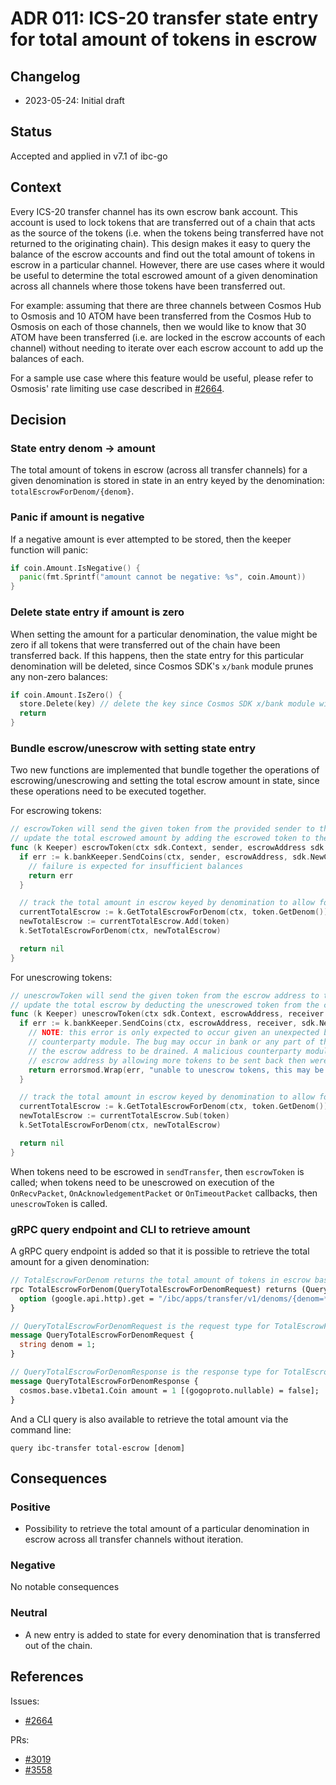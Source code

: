 # ADR 011: ICS-20 transfer state entry for total amount of tokens in escrow

## Changelog

* 2023-05-24: Initial draft

## Status

Accepted and applied in v7.1 of ibc-go

## Context

Every ICS-20 transfer channel has its own escrow bank account. This account is used to lock tokens that are transferred out of a chain that acts as the source of the tokens (i.e. when the tokens being transferred have not returned to the originating chain). This design makes it easy to query the balance of the escrow accounts and find out the total amount of tokens in escrow in a particular channel. However, there are use cases where it would be useful to determine the total escrowed amount of a given denomination across all channels where those tokens have been transferred out.

For example: assuming that there are three channels between Cosmos Hub to Osmosis and 10 ATOM have been transferred from the Cosmos Hub to Osmosis on each of those channels, then we would like to know that 30 ATOM have been transferred (i.e. are locked in the escrow accounts of each channel) without needing to iterate over each escrow account to add up the balances of each.

For a sample use case where this feature would be useful, please refer to Osmosis' rate limiting use case described in [#2664](https://github.com/cosmos/ibc-go/issues/2664).

## Decision

### State entry denom -> amount

The total amount of tokens in escrow (across all transfer channels) for a given denomination is stored in state in an entry keyed by the denomination: `totalEscrowForDenom/{denom}`.

### Panic if amount is negative

If a negative amount is ever attempted to be stored, then the keeper function will panic:

```go
if coin.Amount.IsNegative() {
  panic(fmt.Sprintf("amount cannot be negative: %s", coin.Amount))
}
```

### Delete state entry if amount is zero

When setting the amount for a particular denomination, the value might be zero if all tokens that were transferred out of the chain have been transferred back. If this happens, then the state entry for this particular denomination will be deleted, since Cosmos SDK's `x/bank` module prunes any non-zero balances:

```go
if coin.Amount.IsZero() {
  store.Delete(key) // delete the key since Cosmos SDK x/bank module will prune any non-zero balances
  return
}
```

### Bundle escrow/unescrow with setting state entry

Two new functions are implemented that bundle together the operations of escrowing/unescrowing and setting the total escrow amount in state, since these operations need to be executed together. 

For escrowing tokens:

```go
// escrowToken will send the given token from the provided sender to the escrow address. It will also
// update the total escrowed amount by adding the escrowed token to the current total escrow.
func (k Keeper) escrowToken(ctx sdk.Context, sender, escrowAddress sdk.AccAddress, token sdk.Coin) error {
  if err := k.bankKeeper.SendCoins(ctx, sender, escrowAddress, sdk.NewCoins(token)); err != nil {
    // failure is expected for insufficient balances
    return err
  }

  // track the total amount in escrow keyed by denomination to allow for efficient iteration
  currentTotalEscrow := k.GetTotalEscrowForDenom(ctx, token.GetDenom())
  newTotalEscrow := currentTotalEscrow.Add(token)
  k.SetTotalEscrowForDenom(ctx, newTotalEscrow)

  return nil
}
```

For unescrowing tokens:

```go
// unescrowToken will send the given token from the escrow address to the provided receiver. It will also
// update the total escrow by deducting the unescrowed token from the current total escrow.
func (k Keeper) unescrowToken(ctx sdk.Context, escrowAddress, receiver sdk.AccAddress, token sdk.Coin) error {
  if err := k.bankKeeper.SendCoins(ctx, escrowAddress, receiver, sdk.NewCoins(token)); err != nil {
    // NOTE: this error is only expected to occur given an unexpected bug or a malicious
    // counterparty module. The bug may occur in bank or any part of the code that allows
    // the escrow address to be drained. A malicious counterparty module could drain the
    // escrow address by allowing more tokens to be sent back then were escrowed.
    return errorsmod.Wrap(err, "unable to unescrow tokens, this may be caused by a malicious counterparty module or a bug: please open an issue on counterparty module")
  }

  // track the total amount in escrow keyed by denomination to allow for efficient iteration
  currentTotalEscrow := k.GetTotalEscrowForDenom(ctx, token.GetDenom())
  newTotalEscrow := currentTotalEscrow.Sub(token)
  k.SetTotalEscrowForDenom(ctx, newTotalEscrow)

  return nil
}
```

When tokens need to be escrowed in `sendTransfer`, then `escrowToken` is called; when tokens need to be unescrowed on execution of the `OnRecvPacket`, `OnAcknowledgementPacket` or `OnTimeoutPacket` callbacks, then `unescrowToken` is called.

### gRPC query endpoint and CLI to retrieve amount

A gRPC query endpoint is added so that it is possible to retrieve the total amount for a given denomination:

```proto
// TotalEscrowForDenom returns the total amount of tokens in escrow based on the denom.
rpc TotalEscrowForDenom(QueryTotalEscrowForDenomRequest) returns (QueryTotalEscrowForDenomResponse) {
  option (google.api.http).get = "/ibc/apps/transfer/v1/denoms/{denom=**}/total_escrow";
}

// QueryTotalEscrowForDenomRequest is the request type for TotalEscrowForDenom RPC method.
message QueryTotalEscrowForDenomRequest {
  string denom = 1;
}

// QueryTotalEscrowForDenomResponse is the response type for TotalEscrowForDenom RPC method.
message QueryTotalEscrowForDenomResponse {
  cosmos.base.v1beta1.Coin amount = 1 [(gogoproto.nullable) = false];
}
```

And a CLI query is also available to retrieve the total amount via the command line:

```shell
query ibc-transfer total-escrow [denom]
```

## Consequences

### Positive

* Possibility to retrieve the total amount of a particular denomination in escrow across all transfer channels without iteration.

### Negative

No notable consequences

### Neutral

* A new entry is added to state for every denomination that is transferred out of the chain.

## References

Issues:

* [#2664](https://github.com/cosmos/ibc-go/issues/2664)

PRs:

* [#3019](https://github.com/cosmos/ibc-go/pull/3019)
* [#3558](https://github.com/cosmos/ibc-go/pull/3558)